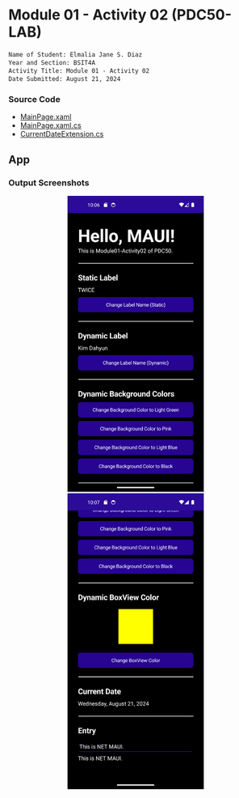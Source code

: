# Module 01 - Activity 02 (PDC50-LAB)

    Name of Student: Elmalia Jane S. Diaz
    Year and Section: BSIT4A
    Activity Title: Module 01 - Activity 02
    Date Submitted: August 21, 2024

### Source Code
- [MainPage.xaml](Module01Activity02/MainPage.xaml)
- [MainPage.xaml.cs](PDC50-Module01-Activity02/Module01Activity02/MainPage.xaml.cs)
- [CurrentDateExtension.cs](PDC50-Module01-Activity02/Module01Activity02/CurrentDateExtension.cs)

## App
### Output Screenshots
<p align="center">
    <img src="Screenshots/App-1.png" alt="Add-1" width="270" height="585">
    <img src="Screenshots/App-2.png" alt="Add-1" width="270" height="585">
</p>